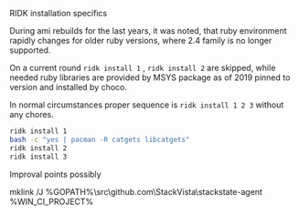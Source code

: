 RIDK installation specifics

During ami rebuilds for the last years, it was noted, that ruby
environment rapidly changes for older ruby versions, where 2.4 family is 
no longer supported.

On a current round `ridk install 1` , `ridk install 2` are skipped,  while
needed ruby libraries are provided by MSYS package as of 2019 pinned to version 
and installed by choco.

In normal circumstances proper sequence is `ridk install 1 2 3` without any chores.  

```sh
ridk install 1
bash -c "yes | pacman -R catgets libcatgets"
ridk install 2
ridk install 3
```

Improval points possibly

mklink /J %GOPATH%\src\github.com\StackVista\stackstate-agent %WIN_CI_PROJECT%

